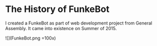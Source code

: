 # The History of FunkeBot

I created a FunkeBot as part of web development project from General Assembly. It came into existence on Summer of 2015.  
  
  

![](FunkeBot.png =100x)